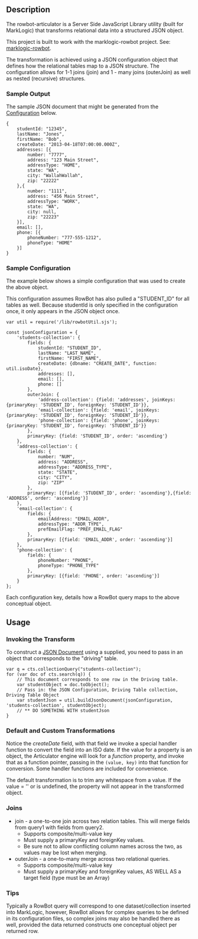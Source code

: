 ## Description

The rowbot-articulator is a Server Side JavaScript Library utility (built for MarkLogic) that transforms relational data into a structured JSON object.

This project is built to work with the marklogic-rowbot project.  See: [marklogic-rowbot](https://github.com/bradmann/marklogic-rowbot).

The transformation is achieved using a JSON configuration object that defines how the relational tables map to a JSON structure.  The configuration allows for 1-1 joins (join) and 1 - many joins (outerJoin) as well as nested (recursive) structures.

### Sample Output
The sample JSON document that might be generated from the [Configuration](#sample-configuration) below.

```
{
	studentId: "12345",
	lastName: "Jones",
	firstName: "Bob",
	createDate: "2013-04-18T07:00:00.000Z",
	addresses: [{
		number: "7777",
		address: "123 Main Street",
		addressType: "HOME",
		state: "WA",
		city: "WallahWallah",
		zip: "22222"
	},{
		number: "1111",
		address: "456 Main Street",
		addressType: "WORK",
		state: "WA",
		city: null,
		zip: "22223"
	}],
	email: [],
	phone: [{
		phoneNumber: "777-555-1212",
		phoneType: "HOME"
	}]
}
```

### Sample Configuration
The example below shows a simple configuration that was used to create the above object.  

This configuration assumes RowBot has also pulled a "STUDENT_ID" for all tables as well.  Because studentId is only specified in the configuration once, it only appears in the JSON object once.

```
var util = require('/lib/rowbotUtil.sjs');

const jsonConfiguration = {
	'students-collection': {
		fields: {
			studentId: "STUDENT_ID",
			lastName: "LAST_NAME",
			firstName: "FIRST_NAME",
			createDate: {dbname: "CREATE_DATE", function: util.isoDate},
			addresses: [],
			email: [],
			phone: []
		},
		outerJoin: {
			'address-collection': {field: 'addresses', joinKeys: {primaryKey: 'STUDENT_ID', foreignKey: 'STUDENT_ID'}},
			'email-collection': {field: 'email', joinKeys: {primaryKey: 'STUDENT_ID', foreignKey: 'STUDENT_ID'}},
			'phone-collection': {field: 'phone', joinKeys: {primaryKey: 'STUDENT_ID', foreignKey: 'STUDENT_ID'}}
		},
		primaryKey: {field: 'STUDENT_ID', order: 'ascending'}
	},
	'address-collection': {
		fields: {
			number: "NUM",
			address: "ADDRESS",
			addressType: "ADDRESS_TYPE",
			state: "STATE",
			city: "CITY",
			zip: "ZIP"
		},
		primaryKey: [{field: 'STUDENT_ID', order: 'ascending'},{field: 'ADDRESS', order: 'ascending'}]
	},
	'email-collection': {
		fields: {
			emailAddress: "EMAIL_ADDR",
			addressType: "ADDR_TYPE",
			prefEmailFlag: "PREF_EMAIL_FLAG"
		},
		primaryKey: [{field: 'EMAIL_ADDR', order: 'ascending'}]
	},
	'phone-collection': {
		fields: {
			phoneNumber: "PHONE",
			phoneType: "PHONE_TYPE"
		},
		primaryKey: [{field: 'PHONE', order: 'ascending'}]
	}
};
```

Each configuration key, details how a RowBot query maps to the above conceptual object. 

## Usage

### Invoking the Transform
To construct a [JSON Document](#sample-output) using a supplied, you need to pass in an object that corresponds to the "driving" table. 
```
var q = cts.collectionQuery("students-collection");
for (var doc of cts.search(q)) {
	// This document corresponds to one row in the Driving table.
	var studentObject = doc.toObject();
	// Pass in: the JSON Configuration, Driving Table collection, Driving Table Object
	var studentJson = util.buildJsonDocument(jsonConfiguration, 'students-collection', studentObject);
	// ** DO SOMETHING WITH studentJson
}
```

### Default and Custom Transformations
Notice the *createDate* field, with that field we invoke a special handler function to convert the field into an ISO date.  If the value for a property is an object, the Articulator engine will look for a *function* property, and invoke that as a function pointer, passing in the ```(value, key)``` into that function for conversion.  Some handler functions are included for convenience.  

The default transformation is to trim any whitespace from a value.  If the value = '' or is undefined, the property will not appear in the transformed object.

### Joins
* join - a one-to-one join across two relation tables.  This will merge fields from query1 with fields from query2.
	* Supports composite/multi-value key
	* Must supply a primaryKey and foreignKey values.
	* Be sure not to allow conflicting column names across the two, as values may be lost when merging.
* outerJoin - a one-to-many merge across two relational queries.
	* Supports composite/multi-value key
	* Must supply a primaryKey and foreignKey values, AS WELL AS a target field (type must be an Array)

### Tips
Typically a RowBot query will correspond to one dataset/collection inserted into MarkLogic, however, RowBot allows for complex queries to be defined in its configuration files, so complex joins may also be handled there as well, provided the data returned constructs one conceptual object per returned row.